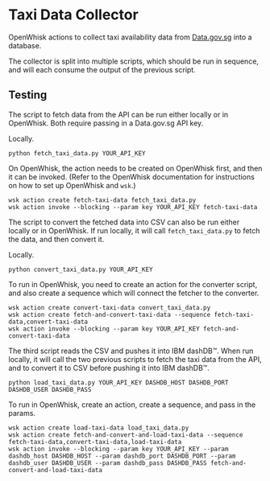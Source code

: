 # Taxi Data Collector

OpenWhisk actions to collect taxi availability data from [Data.gov.sg](https://data.gov.sg/) into a database.

The collector is split into multiple scripts, which should be run in sequence, and will each consume the output of the previous script.

## Testing

The script to fetch data from the API can be run either locally or in OpenWhisk. Both require passing in a Data.gov.sg API key.

Locally.

    python fetch_taxi_data.py YOUR_API_KEY

On OpenWhisk, the action needs to be created on OpenWhisk first, and then it can be invoked. (Refer to the OpenWhisk documentation for instructions on how to set up OpenWhisk and `wsk`.)

    wsk action create fetch-taxi-data fetch_taxi_data.py
    wsk action invoke --blocking --param key YOUR_API_KEY fetch-taxi-data

The script to convert the fetched data into CSV can also be run either locally or in OpenWhisk. If run locally, it will call `fetch_taxi_data.py` to fetch the data, and then convert it.

Locally.

    python convert_taxi_data.py YOUR_API_KEY

To run in OpenWhisk, you need to create an action for the converter script, and also create a sequence which will connect the fetcher to the converter.

    wsk action create convert-taxi-data convert_taxi_data.py
    wsk action create fetch-and-convert-taxi-data --sequence fetch-taxi-data,convert-taxi-data
    wsk action invoke --blocking --param key YOUR_API_KEY fetch-and-convert-taxi-data

The third script reads the CSV and pushes it into IBM dashDB&trade;. When run locally, it will call the two previous scripts to fetch the taxi data from the API, and to convert it to CSV before pushing it into IBM dashDB&trade;.

    python load_taxi_data.py YOUR_API_KEY DASHDB_HOST DASHDB_PORT DASHDB_USER DASHDB_PASS

To run in OpenWhisk, create an action, create a sequence, and pass in the params.

    wsk action create load-taxi-data load_taxi_data.py
    wsk action create fetch-and-convert-and-load-taxi-data --sequence fetch-taxi-data,convert-taxi-data,load-taxi-data
    wsk action invoke --blocking --param key YOUR_API_KEY --param dashdb_host DASHDB_HOST --param dashdb_port DASHDB_PORT --param dashdb_user DASHDB_USER --param dashdb_pass DASHDB_PASS fetch-and-convert-and-load-taxi-data
    
